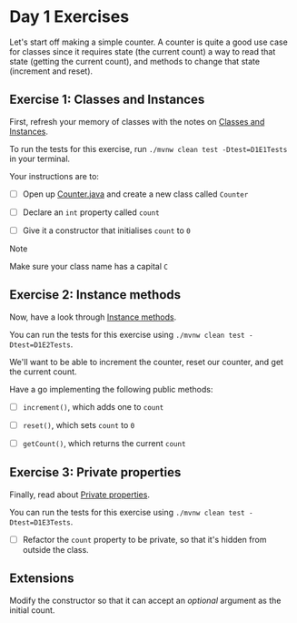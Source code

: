 # Day 1 Exercises

Let's start off making a simple counter. A counter is quite a good use case for
classes since it requires state (the current count) a way to read that state
(getting the current count), and methods to change that state (increment and
reset).

## Exercise 1: Classes and Instances

First, refresh your memory of classes with the notes on
[Classes and Instances](https://tech-docs.corndel.com/java/classes-and-instances.html).

To run the tests for this exercise, run `./mvnw clean test -Dtest=D1E1Tests` in
your terminal.

Your instructions are to:

- [ ] Open up
      [Counter.java](../src/main/java/com/corndel/exercises/Counter.java) and
      create a new class called `Counter`

- [ ] Declare an `int` property called `count`

- [ ] Give it a constructor that initialises `count` to `0`

> [!NOTE]
>
> Make sure your class name has a capital `C`

## Exercise 2: Instance methods

Now, have a look through
[Instance methods](https://tech-docs.corndel.com/java/instance-methods).

You can run the tests for this exercise using
`./mvnw clean test -Dtest=D1E2Tests`.

We'll want to be able to increment the counter, reset our counter, and get the
current count.

Have a go implementing the following public methods:

- [ ] `increment()`, which adds one to `count`

- [ ] `reset()`, which sets `count` to `0`

- [ ] `getCount()`, which returns the current `count`

## Exercise 3: Private properties

Finally, read about
[Private properties](https://tech-docs.corndel.com/java/private-properties).

You can run the tests for this exercise using
`./mvnw clean test -Dtest=D1E3Tests`.

- [ ] Refactor the `count` property to be private, so that it's hidden from
      outside the class.

## Extensions

Modify the constructor so that it can accept an _optional_ argument as the
initial count.
